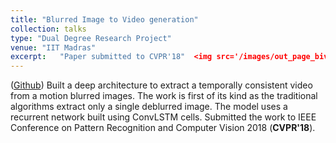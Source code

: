 ```yaml
---
title: "Blurred Image to Video generation"
collection: talks
type: "Dual Degree Research Project"
venue: "IIT Madras"
excerpt:   "Paper submitted to CVPR'18"  <img src='/images/out_page_biv.gif'> 
---
```


([Github](https://github.com/anshulbshah/Blurred-Image-to-Video))
Built a deep architecture to extract a temporally consistent video from a motion blurred images. The work is first of its kind as the traditional algorithms extract only a single deblurred image. The model uses a recurrent network built using ConvLSTM cells. Submitted the work to IEEE Conference on Pattern Recognition and Computer Vision 2018 (**CVPR'18**).
